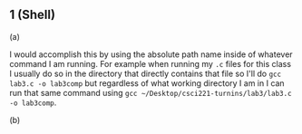 ## 1 (Shell)

(a)

I would accomplish this by using the absolute path name inside of whatever command I am running. For example when running my `.c` files for this class I usually do so in the directory that directly contains that file so I'll do `gcc lab3.c -o lab3comp` but regardless of what working directory I am in I can run that same command using `gcc ~/Desktop/csci221-turnins/lab3/lab3.c -o lab3comp`.


(b)


